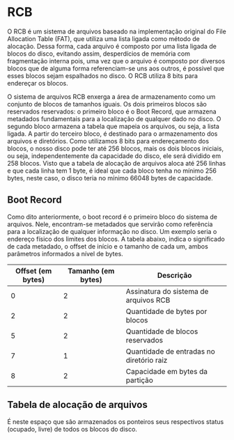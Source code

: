 # RCB
O RCB é um sistema de arquivos baseado na implementação original do File Allocation Table (FAT), que utiliza uma lista ligada como método de alocação. Dessa forma, cada arquivo é composto por uma lista ligada de blocos do disco, evitando assim, desperdícios de memória com fragmentação interna pois, uma vez que o arquivo é composto por diversos blocos que de alguma forma referenciam-se uns aos outros, é possivel que esses blocos sejam espalhados no disco. O RCB utiliza 8 bits para endereçar os blocos.

O sistema de arquivos RCB enxerga a área de armazenamento como um conjunto de blocos de tamanhos iguais. Os dois primeiros blocos são reservados reservados: o primeiro bloco é o Boot Record, que armazena metadados fundamentais para a localização de qualquer dado no disco. O segundo bloco armazena a tabela que mapeia os arquivos, ou seja, a lista ligada. A partir do terceiro bloco, é destinado para o armazenamento dos arquivos e diretórios. Como utilizamos 8 bits para endereçamento dos blocos, o nosso disco pode ter até 256 blocos, mais os dois blocos iniciais, ou seja, independentemente da capacidade do disco, ele será dividido em 258 blocos. Visto que a tabela de alocação de arquivos aloca até 256 linhas e que cada linha tem 1 byte, é ideal que cada bloco tenha no mínimo 256 bytes, neste caso, o disco teria no mínimo 66048 bytes de capacidade.

## Boot Record

Como dito anteriormente, o boot record é o primeiro bloco do sistema de arquivos. Nele, encontram-se metadados que servirão como referência para a localização de qualquer informação no disco. Um exemplo seria o endereço físico dos limites dos blocos.
A tabela abaixo, indica o significado de cada metadado, o offset de início e o tamanho de cada um, ambos parâmetros informados a nível de bytes.

| Offset (em bytes) | Tamanho (em bytes) | Descrição |
| - | - | - |
| 0 | 2 | Assinatura do sistema de arquivos RCB |
| 2 | 2 | Quantidade de bytes por blocos |
| 5 | 2 | Quantidade de blocos reservados|
| 7 | 1 | Quantidade de entradas no diretório raiz |
| 8 | 2 | Capacidade em bytes da partição |

## Tabela de alocação de arquivos

É neste espaço que são armazenados os ponteiros seus respectivos status (ocupado, livre) de todos os blocos do disco.
